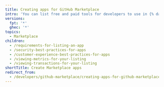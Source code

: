 ```yaml
---
title: Creating apps for GitHub Marketplace
intro: 'You can list free and paid tools for developers to use in {% data variables.product.prodname_marketplace %}.'
versions:
  fpt: '*'
  ghec: '*'
topics:
  - Marketplace
children:
  - /requirements-for-listing-an-app
  - /security-best-practices-for-apps
  - /customer-experience-best-practices-for-apps
  - /viewing-metrics-for-your-listing
  - /viewing-transactions-for-your-listing
shortTitle: Create Marketplace apps
redirect_from:
  - /developers/github-marketplace/creating-apps-for-github-marketplace
---
```

